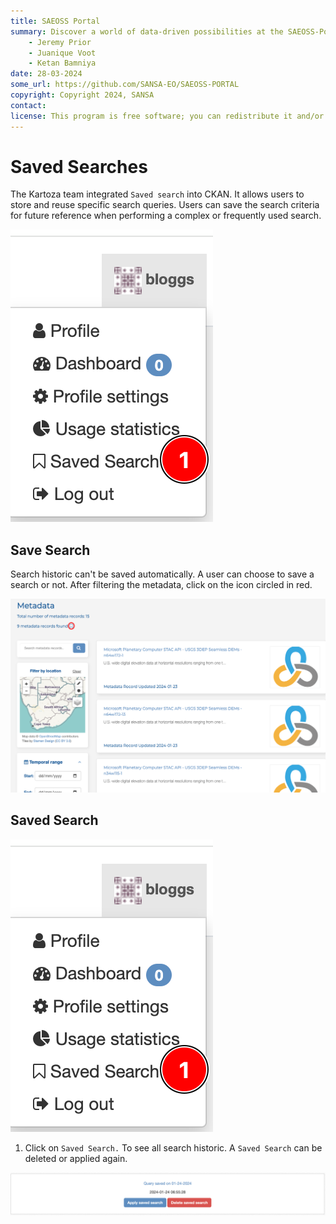 ```yaml
---
title: SAEOSS Portal
summary: Discover a world of data-driven possibilities at the SAEOSS-Portal, where information converges to empower data sharing and decision-making.
    - Jeremy Prior
    - Juanique Voot
    - Ketan Bamniya
date: 28-03-2024
some_url: https://github.com/SANSA-EO/SAEOSS-PORTAL
copyright: Copyright 2024, SANSA
contact:
license: This program is free software; you can redistribute it and/or modify it under the terms of the GNU Affero General Public License as published by the Free Software Foundation; either version 3 of the License, or (at your option) any later version.
---
```


# Saved Searches

The Kartoza team integrated `Saved search` into CKAN. It allows users to store and reuse specific search queries. Users 
can save the search criteria for future reference when performing a complex or frequently used search.

![save search](./img/saved-search-1.png)

## Save Search

Search historic can't be saved automatically. A user can choose to save a search or not. 
After filtering the metadata, click on the icon circled in red.

[![save search](./img/saved-search-2.png)](./img/saved-search-2.png)

## Saved Search

![save search](./img/saved-search-1.png)


1. Click on `Saved Search.`  To see all search historic. A `Saved Search` can be deleted or applied again. 


![save search](./img/saved-search-3.png)
